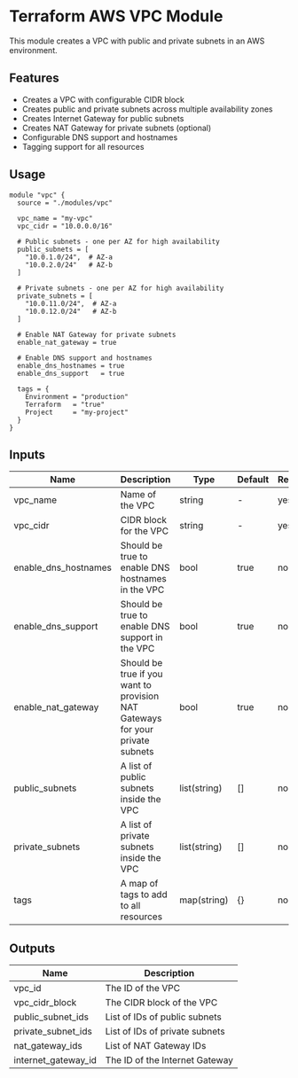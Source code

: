 # Terraform AWS VPC Module

This module creates a VPC with public and private subnets in an AWS environment.

## Features

- Creates a VPC with configurable CIDR block
- Creates public and private subnets across multiple availability zones
- Creates Internet Gateway for public subnets
- Creates NAT Gateway for private subnets (optional)
- Configurable DNS support and hostnames
- Tagging support for all resources

## Usage

```hcl
module "vpc" {
  source = "./modules/vpc"

  vpc_name = "my-vpc"
  vpc_cidr = "10.0.0.0/16"

  # Public subnets - one per AZ for high availability
  public_subnets = [
    "10.0.1.0/24",  # AZ-a
    "10.0.2.0/24"   # AZ-b
  ]

  # Private subnets - one per AZ for high availability
  private_subnets = [
    "10.0.11.0/24",  # AZ-a
    "10.0.12.0/24"   # AZ-b
  ]

  # Enable NAT Gateway for private subnets
  enable_nat_gateway = true

  # Enable DNS support and hostnames
  enable_dns_hostnames = true
  enable_dns_support   = true

  tags = {
    Environment = "production"
    Terraform   = "true"
    Project     = "my-project"
  }
}
```

## Inputs

| Name | Description | Type | Default | Required |
|------|-------------|------|---------|----------|
| vpc_name | Name of the VPC | string | - | yes |
| vpc_cidr | CIDR block for the VPC | string | - | yes |
| enable_dns_hostnames | Should be true to enable DNS hostnames in the VPC | bool | true | no |
| enable_dns_support | Should be true to enable DNS support in the VPC | bool | true | no |
| enable_nat_gateway | Should be true if you want to provision NAT Gateways for your private subnets | bool | true | no |
| public_subnets | A list of public subnets inside the VPC | list(string) | [] | no |
| private_subnets | A list of private subnets inside the VPC | list(string) | [] | no |
| tags | A map of tags to add to all resources | map(string) | {} | no |

## Outputs

| Name | Description |
|------|-------------|
| vpc_id | The ID of the VPC |
| vpc_cidr_block | The CIDR block of the VPC |
| public_subnet_ids | List of IDs of public subnets |
| private_subnet_ids | List of IDs of private subnets |
| nat_gateway_ids | List of NAT Gateway IDs |
| internet_gateway_id | The ID of the Internet Gateway | 